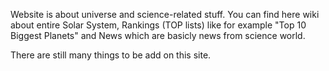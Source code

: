 
Website is about universe and science-related stuff. You can find here wiki about entire Solar System, Rankings (TOP lists) like for example "Top 10 Biggest Planets" and News which are basicly news from science world.

There are still many things to be add on this site.
